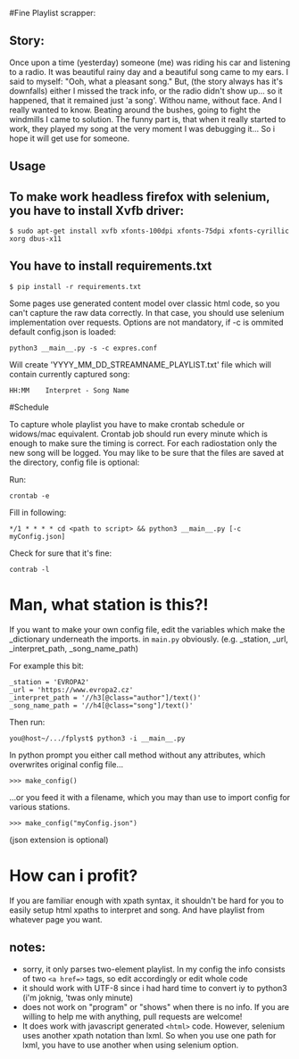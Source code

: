 #Fine Playlist scrapper:

## Story:

Once upon a time (yesterday) someone (me) was riding his car and listening to a radio. It was beautiful rainy day and a beautiful song came to my ears. I said to myself: "Ooh, what a pleasant song." But, (the story always has it's downfalls) either I missed the track info, or the radio didn't show up... so it happened, that it remained just 'a song'. Withou name, without face. And I really wanted to know. Beating around the bushes, going to fight the windmills I came to solution. The funny part is, that when it really started to work, they played my song at the very moment I was debugging it... So i hope it will get use for someone.

## Usage

## To make work headless firefox with selenium, you have to install Xvfb driver:

```
$ sudo apt-get install xvfb xfonts-100dpi xfonts-75dpi xfonts-cyrillic xorg dbus-x11
```

## You have to install requirements.txt

```
$ pip install -r requirements.txt
```


Some pages use generated content model over classic html code, so you can't capture the raw data correctly. In that case, you should use selenium implementation over requests. Options are not mandatory, if -c is ommited default config.json is loaded:

```
python3 __main__.py -s -c expres.conf
```

Will create 'YYYY_MM_DD_STREAMNAME_PLAYLIST.txt' file which will contain currently captured song:

```
HH:MM    Interpret - Song Name
```

#Schedule

To capture whole playlist you have to make crontab schedule or widows/mac equivalent.
Crontab job should run every minute which is enough to make sure the timing is correct. For each radiostation only the new song will be logged.
You may like to be sure that the files are saved at the directory, config file is optional:

Run:
```
crontab -e
```
Fill in following:
```
*/1 * * * * cd <path to script> && python3 __main__.py [-c myConfig.json]
```
Check for sure that it's fine:
```
contrab -l
````

# Man, what station is this?!

If you want to make your own config file, edit the variables which make the _dictionary underneath the imports. in ```main.py``` obviously. (e.g. _station, _url, _interpret_path,  _song_name_path)

For example this bit:
```
_station = 'EVROPA2'
_url = 'https://www.evropa2.cz'
_interpret_path = '//h3[@class="author"]/text()'
_song_name_path = '//h4[@class="song"]/text()'
````

Then run:
```
you@host~/.../fplyst$ python3 -i __main__.py
```
In python prompt you either call method without any attributes, which overwrites original config file...
``` 
>>> make_config()
```
...or you feed it with a filename, which you may than use to import config for various stations.
```
>>> make_config("myConfig.json")
```
(json extension is optional)

# How can i profit?

If you are familiar enough with xpath syntax, it shouldn't be hard for you to easily setup html xpaths to interpret and song. And have playlist from whatever page you want.

## notes:
* sorry, it only parses two-element playlist. In my config the info consists of two ```<a href=>``` tags, so edit accordingly or edit whole code
* it should work with UTF-8 since i had hard time to convert iy to python3 (i'm joknig, 'twas only minute)
* does not work on "program" or "shows" when there is no info. If you are willing to help me with anything, pull requests are welcome!
* It does work with javascript generated ```<html>``` code. However, selenium uses another xpath notation than lxml. So when you use one path for lxml, you have to use another when using selenium option.
